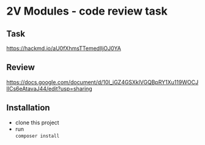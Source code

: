 # 2V Modules - code review task

## Task

https://hackmd.io/aU0fXhmsTTemedlljOJ0YA

## Review

https://docs.google.com/document/d/10I_iGZ4GSXklVGQBpRY1Xu119WOCJlICs6eAtavaJ44/edit?usp=sharing

## Installation

- clone this project
- run  
  `composer install`
